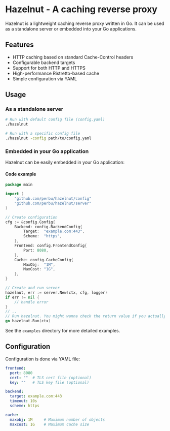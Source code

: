 # Hazelnut - A caching reverse proxy

Hazelnut is a lightweight caching reverse proxy written in Go. It can be used as a standalone server or embedded into your Go applications.

## Features

- HTTP caching based on standard Cache-Control headers
- Configurable backend targets
- Support for both HTTP and HTTPS
- High-performance Ristretto-based cache
- Simple configuration via YAML

## Usage

### As a standalone server

```bash
# Run with default config file (config.yaml)
./hazelnut

# Run with a specific config file
./hazelnut -config path/to/config.yaml
```

### Embedded in your Go application

Hazelnut can be easily embedded in your Go application:
#### Code example
```go
package main

import (
    "github.com/perbu/hazelnut/config"
    "github.com/perbu/hazelnut/server"
)

// Create configuration
cfg := &config.Config{
    Backend: config.BackendConfig{
        Target:  "example.com:443",
        Scheme:  "https",
    },
    Frontend: config.FrontendConfig{
        Port: 8080,
    },
    Cache: config.CacheConfig{
        MaxObj:  "1M",
        MaxCost: "1G",
    },
}

// Create and run server
hazelnut, err := server.New(ctx, cfg, logger)
if err != nil {
    // handle error
}
// ..
// Run hazelnut. You might wanna check the return value if you actually care.
go hazelnut.Run(ctx)
```

See the `examples` directory for more detailed examples.

## Configuration

Configuration is done via YAML file:

```yaml
frontend:
  port: 8080
  cert: ""  # TLS cert file (optional)
  key: ""   # TLS key file (optional)

backend:
  target: example.com:443
  timeout: 10s
  scheme: https

cache:
  maxobj: 1M     # Maximum number of objects
  maxcost: 1G    # Maximum cache size
```

